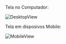 Tela no Computador:

![DesktopView](https://github.com/Thiago4l/Game-List/assets/101986038/a273d2a8-20b9-43b0-a7ca-9f218a9906c9)

Tela em disposivos Mobile:


![MobileView](https://github.com/Thiago4l/Game-List/assets/101986038/e5ee7f46-6197-4c8d-8db5-5aebee3e9485)
